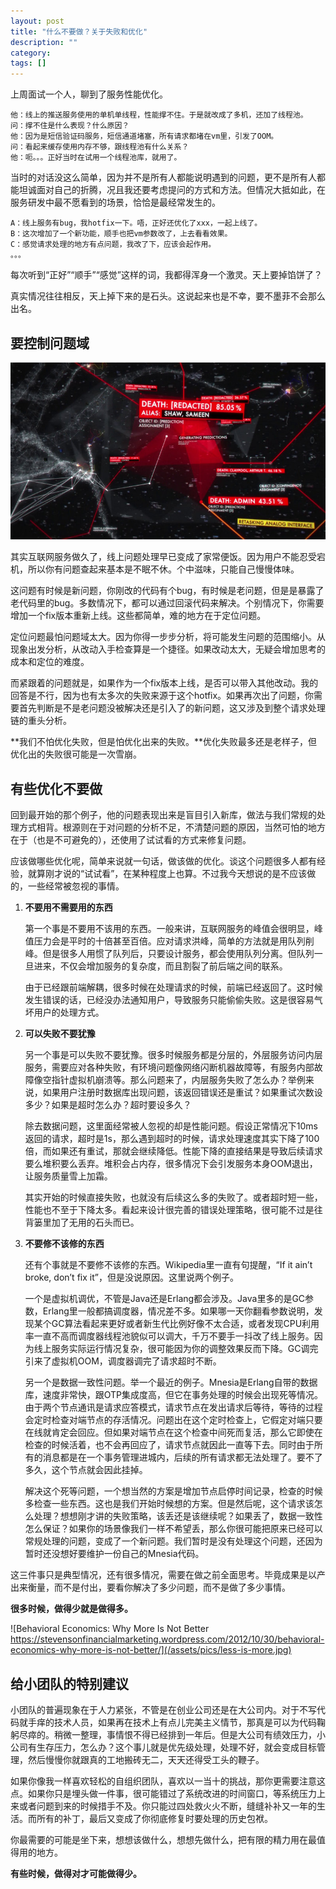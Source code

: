```yaml
---
layout: post
title: "什么不要做？关于失败和优化"
description: ""
category: 
tags: []
---
```


上周面试一个人，聊到了服务性能优化。

	他：线上的推送服务使用的单机单线程，性能撑不住。于是就改成了多机，还加了线程池。
	问：撑不住是什么表现？什么原因？
	他：因为是短信验证码服务，短信通道堵塞，所有请求都堵在vm里，引发了OOM。
	问：看起来缓存使用内存不够，跟线程池有什么关系？
	他：呃。。。正好当时在试用一个线程池库，就用了。

当时的对话没这么简单，因为并不是所有人都能说明遇到的问题，更不是所有人都能坦诚面对自己的折腾，况且我还要考虑提问的方式和方法。但情况大抵如此，在服务研发中最不愿看到的场景，恰恰是最经常发生的。

	A：线上服务有bug，我hotfix一下。唔，正好还优化了xxx，一起上线了。
	B：这次增加了一个新功能，顺手也把vm参数改了，上去看看效果。
	C：感觉请求处理的地方有点问题，我改了下，应该会起作用。
	。。。

每次听到“正好”“顺手”“感觉”这样的词，我都得浑身一个激灵。天上要掉馅饼了？

真实情况往往相反，天上掉下来的是石头。这说起来也是不幸，要不墨菲不会那么出名。

## 要控制问题域

![Person of interest](/assets/pics/person-of-interest.jpg)

其实互联网服务做久了，线上问题处理早已变成了家常便饭。因为用户不能忍受宕机，所以你有问题查起来基本是不眠不休。个中滋味，只能自己慢慢体味。

这问题有时候是新问题，你刚改的代码有个bug，有时候是老问题，但是是暴露了老代码里的bug。多数情况下，都可以通过回滚代码来解决。个别情况下，你需要增加一个fix版本重新上线。这些都简单，难的地方在于定位问题。

定位问题最怕问题域太大。因为你得一步步分析，将可能发生问题的范围缩小。从现象出发分析，从改动入手检查算是一个捷径。如果改动太大，无疑会增加思考的成本和定位的难度。

而紧跟着的问题就是，如果作为一个fix版本上线，是否可以带入其他改动。我的回答是不行，因为也有太多次的失败来源于这个hotfix。如果再次出了问题，你需要首先判断是不是老问题没被解决还是引入了的新问题，这又涉及到整个请求处理链的重头分析。

**我们不怕优化失败，但是怕优化出来的失败。**优化失败最多还是老样子，但优化出的失败很可能是一次雪崩。

## 有些优化不要做

回到最开始的那个例子，他的问题表现出来是盲目引入新库，做法与我们常规的处理方式相背。根源则在于对问题的分析不足，不清楚问题的原因，当然可怕的地方在于（也是不可避免的），还使用了试试看的方式来修复问题。

应该做哪些优化呢，简单来说就一句话，做该做的优化。谈这个问题很多人都有经验，就算刚才说的“试试看”，在某种程度上也算。不过我今天想说的是不应该做的，一些经常被忽视的事情。

1. **不要用不需要用的东西**

	第一个事是不要用不该用的东西。一般来讲，互联网服务的峰值会很明显，峰值压力会是平时的十倍甚至百倍。应对请求洪峰，简单的方法就是用队列削峰。但是很多人用惯了队列后，只要设计服务，都会使用队列分离。但队列一旦进来，不仅会增加服务的复杂度，而且割裂了前后端之间的联系。

	由于已经跟前端解耦，很多时候在处理请求的时候，前端已经返回了。这时候发生错误的话，已经没办法通知用户，导致服务只能偷偷失败。这是很容易气坏用户的处理方式。

2. **可以失败不要犹豫**

	另一个事是可以失败不要犹豫。很多时候服务都是分层的，外层服务访问内层服务，需要应对各种失败，有环境问题像网络闪断机器故障等，有服务内部故障像空指针虚拟机崩溃等。那么问题来了，内层服务失败了怎么办？举例来说，如果用户注册时数据库出现问题，该返回错误还是重试？如果重试次数设多少？如果是超时怎么办？超时要设多久？

	除去数据问题，这里面经常被人忽视的却是性能问题。假设正常情况下10ms返回的请求，超时是1s，那么遇到超时的时候，请求处理速度其实下降了100倍，而如果还有重试，那就会继续降低。性能下降的直接结果是导致后续请求要么堆积要么丢弃。堆积会占内存，很多情况下会引发服务本身OOM退出，让服务质量雪上加霜。

	其实开始的时候直接失败，也就没有后续这么多的失败了。或者超时短一些，性能也不至于下降太多。看起来设计很完善的错误处理策略，很可能不过是往背篓里加了无用的石头而已。

3. **不要修不该修的东西**

	还有个事就是不要修不该修的东西。Wikipedia里一直有句提醒，“If it ain’t broke, don’t fix it”，但是没说原因。这里说两个例子。

	一个是虚拟机调优，不管是Java还是Erlang都会涉及。Java里多的是GC参数，Erlang里一般都搞调度器，情况差不多。如果哪一天你翻看参数说明，发现某个GC算法看起来更好或者新生代比例好像不太合适，或者发现CPU利用率一直不高而调度器线程池貌似可以调大，千万不要手一抖改了线上服务。因为线上服务实际运行情况复杂，很可能因为你的调整效果反而下降。GC调完引来了虚拟机OOM，调度器调完了请求超时不断。

	另一个是数据一致性问题。举一个最近的例子。Mnesia是Erlang自带的数据库，速度非常快，跟OTP集成度高，但它在事务处理的时候会出现死等情况。由于两个节点通讯是请求应答模式，请求节点在发出请求后等待，等待的过程会定时检查对端节点的存活情况。问题出在这个定时检查上，它假定对端只要在线就肯定会回应。但如果对端节点在这个检查中间死而复活，那么它即使在检查的时候活着，也不会再回应了，请求节点就因此一直等下去。同时由于所有的消息都是在一个事务管理进城内，后续的所有请求都无法处理了。要不了多久，这个节点就会因此挂掉。

	解决这个死等问题，一个想当然的方案是增加节点启停时间记录，检查的时候多检查一些东西。这也是我们开始时候想的方案。但是然后呢，这个请求该怎么处理？想想刚才讲的失败策略，该丢还是该继续呢？如果丢了，数据一致性怎么保证？如果你的场景像我们一样不希望丢，那么你很可能把原来已经可以常规处理的问题，变成了一个新问题。我们暂时是没有处理这个问题，还因为暂时还没想好要维护一份自己的Mnesia代码。

这三件事只是典型情况，还有很多情况，需要在做之前全面思考。毕竟成果是以产出来衡量，而不是付出，要看你解决了多少问题，而不是做了多少事情。

**很多时候，做得少就是做得多。**

![Behavioral Economics: Why More Is Not Better https://stevensonfinancialmarketing.wordpress.com/2012/10/30/behavioral-economics-why-more-is-not-better/](/assets/pics/less-is-more.jpg)

## 给小团队的特别建议

小团队的普遍现象在于人力紧张，不管是在创业公司还是在大公司内。对于不写代码就手痒的技术人员，如果再在技术上有点儿完美主义情节，那真是可以为代码鞠躬尽瘁的。稍微一整理，事情恨不得已经排到一年后。但是大公司有绩效压力，小公司有生存压力，怎么办？这个事儿就是优先级处理，处理不好，就会变成目标管理，然后慢慢你就跟真的工地搬砖无二，天天还得受工头的鞭子。

如果你像我一样喜欢轻松的自组织团队，喜欢以一当十的挑战，那你更需要注意这点。如果你只是埋头做一件事，很可能错过了系统改进的时间窗口，等系统压力上来或者问题到来的时候措手不及。你只能过四处救火火不断，缝缝补补又一年的生活。而所有的补丁，最后又变成了你彻底修复时要处理的历史包袱。

你最需要的可能是坐下来，想想该做什么，想想先做什么，把有限的精力用在最值得用的地方。

**有些时候，做得对才可能做得少。**
